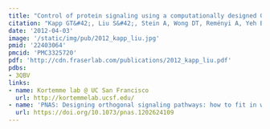 ```yaml
---
title: "Control of protein signaling using a computationally designed GTPase/GEF orthogonal pair."
citation: "Kapp GT&#42;, Liu S&#42;, Stein A, Wong DT, Reményi A, Yeh BJ, **Fraser JS**, Taunton J, Lim WA, Kortemme T. *PNAS*. 2012."
date: '2012-04-03'
image: '/static/img/pub/2012_kapp_liu.jpg'
pmid: '22403064'
pmcid: 'PMC3325720'
pdf: 'http://cdn.fraserlab.com/publications/2012_kapp_liu.pdf'
pdbs:
- 3QBV
links:
- name: Kortemme lab @ UC San Francisco
  url: http://kortemmelab.ucsf.edu/
- name: 'PNAS: Designing orthogonal signaling pathways: how to fit in with the surroundings.'
  url: https://doi.org/10.1073/pnas.1202624109
---
```

